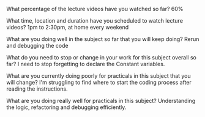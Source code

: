 What percentage of the lecture videos have you watched so far?
60%

What time, location and duration have you scheduled to watch lecture videos?
1pm to 2:30pm, at home every weekend

What are you doing well in the subject so far that you will keep doing?
Rerun and debugging the code 

What do you need to stop or change in your work for this subject overall so far?
I need to stop forgetting to declare the Constant variables.

What are you currently doing poorly for practicals in this subject that you will change?
I'm struggling to find where to start the coding process after reading the instructions.

What are you doing really well for practicals in this subject?
Understanding the logic, refactoring and debugging efficiently.